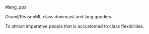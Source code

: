#lang_ppx

Ocaml/ReasonML class downcast and lang goodies.

To attract imperative people that is accustomed to class flexibilities.